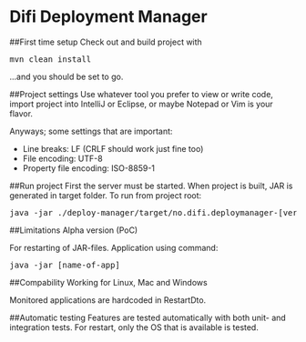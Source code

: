 # Difi Deployment Manager
##First time setup
Check out and build project with
<pre>mvn clean install</pre>
...and you should be set to go.

##Project settings
Use whatever tool you prefer to view or write code, import project into IntelliJ or Eclipse, or maybe Notepad or Vim is your flavor.

Anyways; some settings that are important:
- Line breaks: LF (CRLF should work just fine too)
- File encoding: UTF-8
- Property file encoding: ISO-8859-1

##Run project
First the server must be started. When project is built, 
JAR is generated in target folder. To run from project root:
<pre>java -jar ./deploy-manager/target/no.difi.deploymanager-[version].jar</pre>

##Limitations
Alpha version (PoC)

For restarting of JAR-files. Application using command:
<pre>java -jar [name-of-app]</pre>

##Compability
Working for Linux, Mac and Windows

Monitored applications are hardcoded in RestartDto.

##Automatic testing
Features are tested automatically with both unit- and integration tests. For restart, only the OS that is available is tested.